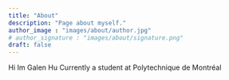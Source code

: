 ```yaml
---
title: "About"
description: "Page about myself."
author_image : "images/about/author.jpg"
# author_signature : "images/about/signature.png"
draft: false
---
```


Hi Im Galen Hu
Currently a student at Polytechnique de Montréal

